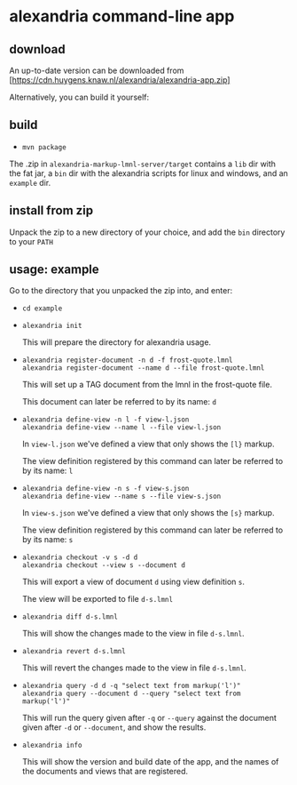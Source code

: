 # alexandria command-line app

## download

An up-to-date version can be downloaded from [https://cdn.huygens.knaw.nl/alexandria/alexandria-app.zip]

Alternatively, you can build it yourself:

## build
- `mvn package`

The .zip in `alexandria-markup-lmnl-server/target` contains a `lib` dir with the fat jar,
 a `bin` dir with the alexandria scripts for linux and windows,
 and an `example` dir.

## install from zip

Unpack the zip to a new directory of your choice, and add the `bin` directory to your `PATH`

## usage: example

Go to the directory that you unpacked the zip into, and enter:

* `cd example`

* `alexandria init`

  This will prepare the directory for alexandria usage.

* `alexandria register-document -n d -f frost-quote.lmnl`  
  `alexandria register-document --name d --file frost-quote.lmnl`

  This will set up a TAG document from the lmnl in the frost-quote file.
  
  This document can later be referred to by its name: `d`

* `alexandria define-view -n l -f view-l.json`  
  `alexandria define-view --name l --file view-l.json`
  
  In `view-l.json` we've defined a view that only shows the `[l}` markup.
  
  The view definition registered by this command can later be referred to by its name: `l`

* `alexandria define-view -n s -f view-s.json`  
  `alexandria define-view --name s --file view-s.json`

  In `view-s.json` we've defined a view that only shows the `[s}` markup.
  
  The view definition registered by this command can later be referred to by its name: `s`

* `alexandria checkout -v s -d d`  
  `alexandria checkout --view s --document d`

  This will export a view of document `d` using view definition `s`.
  
  The view will be exported to file `d-s.lmnl`
  
* `alexandria diff d-s.lmnl`

  This will show the changes made to the view in file `d-s.lmnl`.
  
* `alexandria revert d-s.lmnl`

  This will revert the changes made to the view in file `d-s.lmnl`.

* `alexandria query -d d -q "select text from markup('l')"`  
  `alexandria query --document d --query "select text from markup('l')"`

  This will run the query given after `-q` or `--query` against the document given after `-d` or `--document`, and show the results.

* `alexandria info`

  This will show the version and build date of the app, and the names of the documents and views that are registered.

